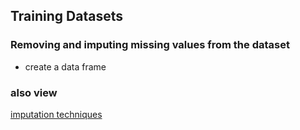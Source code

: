 ## Training Datasets
### Removing and imputing missing values from the dataset
- create a data frame


### also view 
[imputation techniques](https://scikit-learn.org/stable/modules/impute.html)